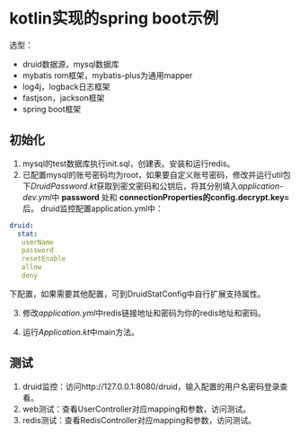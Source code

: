 # kotlin实现的spring boot示例
选型：     
* druid数据源，mysql数据库
* mybatis rom框架，mybatis-plus为通用mapper
* log4j，logback日志框架
* fastjson，jackson框架
* spring boot框架

## 初始化
1. mysql的test数据库执行init.sql，创建表。安装和运行redis。
2. 已配置mysql的账号密码均为root，如果要自定义账号密码，修改并运行util包下*DruidPassword.kt*获取到密文密码和公钥后，将其分别填入*application-dev.yml*中 **password** 处和 **connectionProperties的config.decrypt.key=** 后。
druid监控配置application.yml中：
```yml
druid:
  stat:
   userName
   password
   resetEnable
   allow
   deny
```
下配置，如果需要其他配置，可到DruidStatConfig中自行扩展支持属性。

3. 修改*application.yml*中redis链接地址和密码为你的redis地址和密码。

4. 运行*Application.kt*中main方法。

## 测试
1. druid监控：访问http://127.0.0.1:8080/druid，输入配置的用户名密码登录查看。
2. web测试：查看UserController对应mapping和参数，访问测试。
3. redis测试：查看RedisController对应mapping和参数，访问测试。